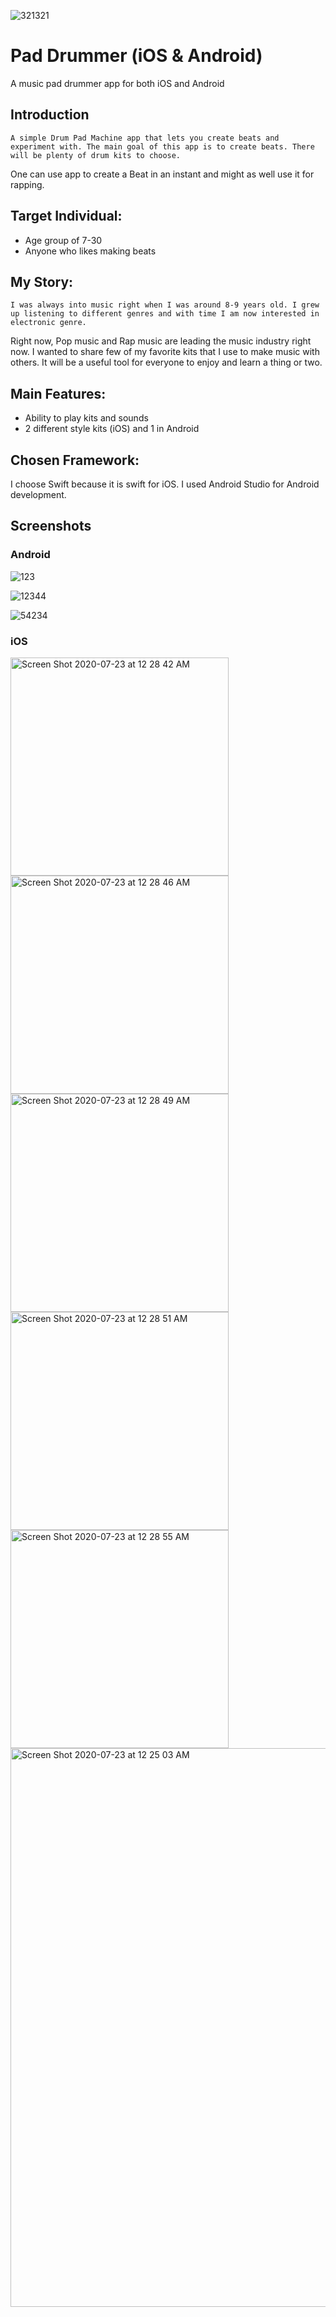 ![321321](https://user-images.githubusercontent.com/43224388/88149397-a5dde500-cbc5-11ea-8e1d-ca4877736259.PNG)

# Pad Drummer (iOS & Android)
A music pad drummer app for both iOS and Android

## Introduction
	A simple Drum Pad Machine app that lets you create beats and experiment with. The main goal of this app is to create beats. There will be plenty of drum kits to choose. 
  One can use app to create a Beat in an instant and might as well use it for rapping.


## Target Individual:
-	Age group of 7-30
-	Anyone who likes making beats

## My Story:
	I was always into music right when I was around 8-9 years old. I grew up listening to different genres and with time I am now interested in electronic genre. 
  Right now, Pop music and Rap music are leading the music industry right now. I wanted to share few of my favorite kits that I use to make music with others. 
  It will be a useful tool for everyone to enjoy and learn a thing or two.

## Main Features:
-	Ability to play kits and sounds
-	2 different style kits (iOS) and 1 in Android

## Chosen Framework: 
I choose Swift because it is swift for iOS. I used Android Studio for Android development. 

## Screenshots

### Android
![123](https://user-images.githubusercontent.com/43224388/88254696-b05ab600-cc7b-11ea-9afc-ad5ce0b9c769.PNG)

![12344](https://user-images.githubusercontent.com/43224388/88254698-b2247980-cc7b-11ea-87b8-fddec3b8674d.PNG)

![54234](https://user-images.githubusercontent.com/43224388/88254702-b355a680-cc7b-11ea-9a04-770905dafbac.PNG)

### iOS
<img width="349" alt="Screen Shot 2020-07-23 at 12 28 42 AM" src="https://user-images.githubusercontent.com/43224388/88254714-b9e41e00-cc7b-11ea-9ce7-0ad8dae3f762.png">

<img width="349" alt="Screen Shot 2020-07-23 at 12 28 46 AM" src="https://user-images.githubusercontent.com/43224388/88254717-bb154b00-cc7b-11ea-80bb-a9f3feb3205b.png">

<img width="349" alt="Screen Shot 2020-07-23 at 12 28 49 AM" src="https://user-images.githubusercontent.com/43224388/88254722-bc467800-cc7b-11ea-8d7c-dc940d760415.png">

<img width="349" alt="Screen Shot 2020-07-23 at 12 28 51 AM" src="https://user-images.githubusercontent.com/43224388/88254729-bd77a500-cc7b-11ea-9309-b369e609097c.png">

<img width="349" alt="Screen Shot 2020-07-23 at 12 28 55 AM" src="https://user-images.githubusercontent.com/43224388/88254731-bea8d200-cc7b-11ea-964a-0fe0bdc76a30.png">

<img width="894" alt="Screen Shot 2020-07-23 at 12 25 03 AM" src="https://user-images.githubusercontent.com/43224388/88254733-bfd9ff00-cc7b-11ea-8eab-a7788d632e31.png">
